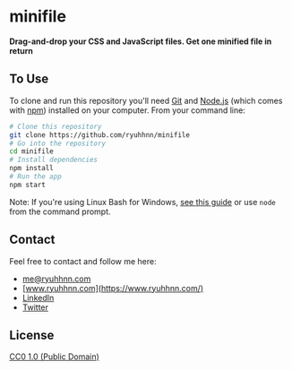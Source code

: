 # minifile

**Drag-and-drop your CSS and JavaScript files. Get one minified file in return**

## To Use

To clone and run this repository you'll need [Git](https://git-scm.com) and [Node.js](https://nodejs.org/en/download/) (which comes with [npm](http://npmjs.com)) installed on your computer. From your command line:

```bash
# Clone this repository
git clone https://github.com/ryuhhnn/minifile
# Go into the repository
cd minifile
# Install dependencies
npm install
# Run the app
npm start
```

Note: If you're using Linux Bash for Windows, [see this guide](https://www.howtogeek.com/261575/how-to-run-graphical-linux-desktop-applications-from-windows-10s-bash-shell/) or use `node` from the command prompt.

## Contact

Feel free to contact and follow me here:

- [me@ryuhhnn.com](mailto:me@ryuhhnn.com)
- [www.ryuhhnn.com](https://www.ryuhhnn.com/)
- [LinkedIn](https://www.linkedin.com/in/ryuhhnn/)
- [Twitter](https://twitter.com/ryuhhnn/)

## License

[CC0 1.0 (Public Domain)](LICENSE.md)
